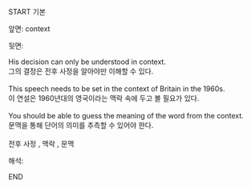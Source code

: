 START
기본

앞면:
context


뒷면:
<div><div>His decision can only be understood in context. </div><div><div>그의 결정은 전후 사정을 알아야만 이해할 수 있다.</div></div></div><div><br></div><div>This speech needs to be set in the context of Britain in the 1960s. </div><div>이 연설은 1960년대의 영국이라는 맥락 속에 두고 볼 필요가 있다.</div><div><br></div><div><div>You should be able to guess the meaning of the word from the context. </div><div>문맥을 통해 단어의 의미를 추측할 수 있어야 한다.</div></div><div><br></div><div>전후 사정 , 맥락 , 문맥</div>


해석:

END